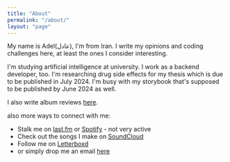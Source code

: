 ```yaml
---
title: "About"
permalink: "/about/"
layout: "page"
---
```


My name is Adel(عادل), I'm from Iran. I write my opinions and coding challenges here, at least the ones I consider interesting.

I'm studying artificial intelligence at university. I work as a backend developer, too. I'm researching drug side effects for my thesis which is due to be published in July 2024. I'm busy with my storybook that's supposed to be published by June 2024 as well.

I also write album reviews [here](https://chemidunambaba.netlify.app).

also more ways to connect with me:
- Stalk me on [last.fm](https://www.last.fm/user/thenitwit) or [Spotify](https://open.spotify.com/user/snhhslm7730g4xp9rg4lwbi9r) - not very active
- Check out the songs I make on [SoundCloud](https://soundcloud.com/thenitwit)
- Follow me on [Letterboxd](https://letterboxd.com/adel_bordbari/)
- or simply drop me an email [here](mailto:bordbariadel@gmail.com)
